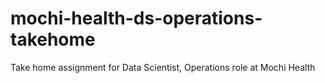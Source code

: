 # mochi-health-ds-operations-takehome
Take home assignment for Data Scientist, Operations role at Mochi Health
